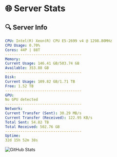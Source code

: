 # 🌐 Server Stats
## 🔍 Server Info
```yaml
CPU: Intel(R) Xeon(R) CPU E5-2699 v4 @ 1298.80MHz
CPU Usage: 0.70%
Cores: 44P | 88T
-----------------------------------
Memory:
Current Usage: 146.41 GB/503.74 GB
Available: 353.88 GB
-----------------------------------
Disk:
Current Usage: 109.82 GB/1.71 TB
Free: 1.52 TB
-----------------------------------
GPU:
No GPU detected
-----------------------------------
Network:
Current Transfer (Sent): 30.29 MB/s
Current Transfer (Received): 122.95 KB/s
Total Sent: 54.82 TB
Total Received: 502.76 GB
-----------------------------------
Uptime:
32d 15h 52m 38s
```
![GitHub Stats](https://img.shields.io/badge/Updated-2025-04-09_13:15:27-blue)
